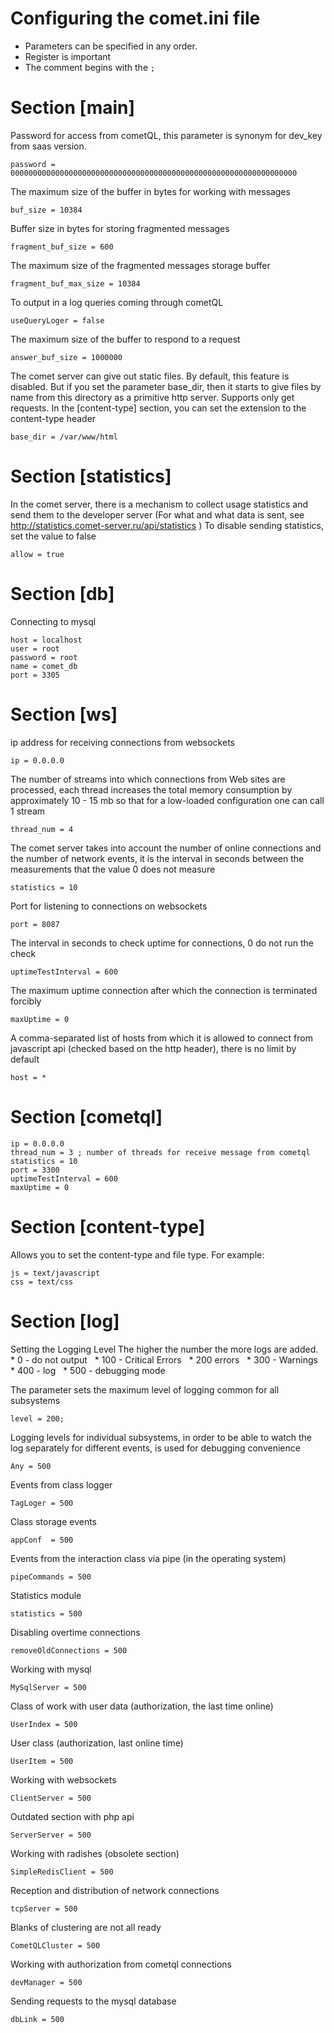 
# Configuring the comet.ini file

 * Parameters can be specified in any order.
 * Register is important
 * The comment begins with the `;`
 
# Section [main]
 
Password for access from cometQL, this parameter is synonym for dev_key from saas version.

```
password = 0000000000000000000000000000000000000000000000000000000000000000
```


The maximum size of the buffer in bytes for working with messages

```
buf_size = 10384
```


Buffer size in bytes for storing fragmented messages

```
fragment_buf_size = 600
```


The maximum size of the fragmented messages storage buffer

```
fragment_buf_max_size = 10384
```


To output in a log queries coming through cometQL

```
useQueryLoger = false
```


The maximum size of the buffer to respond to a request

```
answer_buf_size = 1000000
```


The comet server can give out static files. By default, this feature is disabled. But if you set the parameter base_dir, then it starts to give files by name from this directory as a primitive http server. Supports only get requests. In the [content-type] section, you can set the extension to the content-type header

```
base_dir = /var/www/html
```

# Section [statistics]

In the comet server, there is a mechanism to collect usage statistics and send them to the developer server (For what and what data is sent, see http://statistics.comet-server.ru/api/statistics )
To disable sending statistics, set the value to false

```
allow = true
```


# Section [db]
Connecting to mysql

```
host = localhost
user = root
password = root
name = comet_db
port = 3305
```


# Section [ws]
ip address for receiving connections from websockets

```
ip = 0.0.0.0
```


The number of streams into which connections from Web sites are processed, each thread increases the total memory consumption by approximately 10 - 15 mb so that for a low-loaded configuration one can call 1 stream

```
thread_num = 4
```


The comet server takes into account the number of online connections and the number of network events, it is the interval in seconds between the measurements that the value 0 does not measure

```
statistics = 10
```


Port for listening to connections on websockets

```
port = 8087
```


The interval in seconds to check uptime for connections, 0 do not run the check

```
uptimeTestInterval = 600
```


The maximum uptime connection after which the connection is terminated forcibly

```
maxUptime = 0
```


A comma-separated list of hosts from which it is allowed to connect from javascript api (checked based on the http header), there is no limit by default

```
host = *
```


# Section [cometql]

```
ip = 0.0.0.0 
thread_num = 3 ; number of threads for receive message from cometql
statistics = 10
port = 3300
uptimeTestInterval = 600  
maxUptime = 0  
```

  
# Section [content-type] #  

Allows you to set the content-type and file type.
For example:

```
js = text/javascript
css = text/css
```

# Section [log]
Setting the Logging Level The higher the number the more logs are added.
  * 0 - do not output
  * 100 - Critical Errors
  * 200 errors
  * 300 - Warnings
  * 400 - log
  * 500 - debugging mode

The parameter sets the maximum level of logging common for all subsystems

```
level = 200; 
```

 
Logging levels for individual subsystems, in order to be able to watch the log separately for different events, is used for debugging convenience

```
Any = 500
```


Events from class logger

```
TagLoger = 500
```


Class storage events

```
appConf  = 500
```


Events from the interaction class via pipe (in the operating system)

```
pipeCommands = 500
```


Statistics module

```
statistics = 500
```


Disabling overtime connections

```
removeOldConnections = 500
```


Working with mysql

```
MySqlServer = 500
```


Class of work with user data (authorization, the last time online)

```
UserIndex = 500
```


User class (authorization, last online time)

```
UserItem = 500
```


Working with websockets

```
ClientServer = 500
```


Outdated section with php api

```
ServerServer = 500
```


Working with radishes (obsolete section)

```
SimpleRedisClient = 500
```


Reception and distribution of network connections

```
tcpServer = 500
```


Blanks of clustering are not all ready

```
CometQLCluster = 500
```


Working with authorization from cometql connections

```
devManager = 500
```


Sending requests to the mysql database

```
dbLink = 500
```

